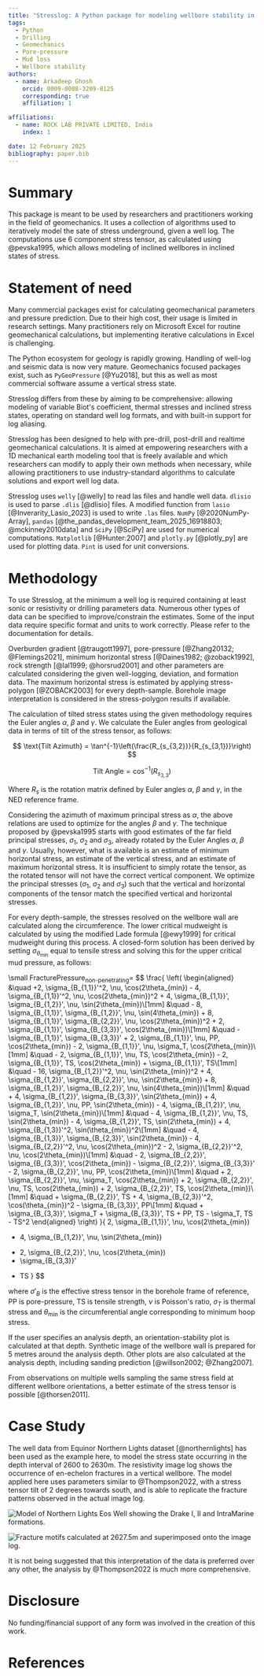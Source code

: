 ```yaml
---
title: "Stresslog: A Python package for modeling wellbore stability in inclined stress states"
tags:
  - Python
  - Drilling
  - Geomechanics
  - Pore-pressure
  - Mud loss
  - Wellbore stability
authors:
  - name: Arkadeep Ghosh
    orcid: 0009-0008-3209-8125
    corresponding: true
    affiliation: 1

affiliations:
  - name: ROCK LAB PRIVATE LIMITED, India
    index: 1

date: 12 February 2025
bibliography: paper.bib
---
```


# Summary

This package is meant to be used by researchers and practitioners working in the field of geomechanics. It uses a collection of algorithms used to iteratively model the sate of stress underground, given a well log. The computations use 6 component stress tensor, as calculated using @pevska1995, which allows modeling of inclined wellbores in inclined states of stress.

# Statement of need

Many commercial packages exist for calculating geomechanical parameters and pressure prediction. Due to their high cost, their usage is limited in research settings. Many practitioners rely on Microsoft Excel for routine geomechanical calculations, but implementing iterative calculations in Excel is challenging.

The Python ecosystem for geology is rapidly growing. Handling of well-log and seismic data is now very mature. Geomechanics focused packages exist, such as `PyGeoPressure` [@Yu2018], but this as well as most commercial software assume a vertical stress state.

Stresslog differs from these by aiming to be comprehensive: allowing modeling of variable Biot's coefficient, thermal stresses and inclined stress states, operating on standard well log formats, and with built-in support for log aliasing.

Stresslog has been designed to help with pre-drill, post-drill and realtime geomechanical calculations. It is aimed at empowering researchers with a 1D mechanical earth modeling tool that is freely available and which researchers can modify to apply their own methods when necessary, while allowing practitioners to use industry-standard algorithms to calculate solutions and export well log data.

Stresslog uses `welly` [@welly] to read las files and handle well data. `dlisio` is used to parse `.dlis` [@dlisio] files. A modified function from `lasio` [@Inverarity_Lasio_2023] is used to write `.las` files. `NumPy` [@2020NumPy-Array], `pandas` [@the_pandas_development_team_2025_16918803; @mckinney2010data] and `SciPy` [@SciPy] are used for numerical computations. `Matplotlib` [@Hunter:2007] and `plotly.py` [@plotly_py] are used for plotting data. `Pint` is used for unit conversions.

# Methodology

To use Stresslog, at the minimum a well log is required containing at least sonic or resistivity or drilling parameters data. Numerous other types of data can be specified to improve/constrain the estimates. Some of the input data require specific format and units to work correctly. Please refer to the documentation for details.

Overburden gradient [@traugott1997], pore-pressure [@Zhang20132; @Flemings2021], minimum horizontal stress [@Daines1982; @zoback1992], rock strength [@lal1999; @horsrud2001] and other parameters are calculated considering the given well-logging, deviation, and formation data. The maximum horizontal stress is estimated by applying stress-polygon [@ZOBACK2003] for every depth-sample. Borehole image interpretation is considered in the stress-polygon results if available.

The calculation of tilted stress states using the given methodology requires the Euler angles $\alpha$, $\beta$ and $\gamma$. We calculate the Euler angles from geological data in terms of tilt of the stress tensor, as follows:

$$
\text{Tilt Azimuth} = \tan^{-1}\left(\frac{R_{s_{3,2}}}{R_{s_{3,1}}}\right)
$$

$$
\text{Tilt Angle} = \cos^{-1}(R_{s_{3,3}})
$$

Where $R_s$ is the rotation matrix defined by Euler angles $\alpha$, $\beta$ and $\gamma$, in the NED reference frame.

Considering the azimuth of maximum principal stress as $\alpha$, the above relations are used to optimize for the angles $\beta$ and $\gamma$. The technique proposed by @pevska1995 starts with good estimates of the far field principal stresses, $\sigma_1$, $\sigma_2$ and $\sigma_3$, already rotated by the Euler Angles $\alpha$, $\beta$ and $\gamma$. Usually, however, what is available is an estimate of minimum horizontal stress, an estimate of the vertical stress, and an estimate of maximum horizontal stress. It is insufficient to simply rotate the tensor, as the rotated tensor will not have the correct vertical component. We optimize the principal stresses ($\sigma_1$, $\sigma_2$ and $\sigma_3$) such that the vertical and horizontal components of the tensor match the specified vertical and horizontal stresses.

For every depth-sample, the stresses resolved on the wellbore wall are calculated along the circumference. The lower critical mudweight is calculated by using the modified Lade formula [@ewy1999] for critical mudweight during this process. A closed-form solution has been derived by setting $\sigma_{\theta_{\min}}$ equal to tensile stress and solving this for the upper critical mud pressure, as follows:

\small
$\text{FracturePressure}_{\text{non-penetrating}} =$
$$
\frac{
  \left(
  \begin{aligned}
    &\quad +2\, \sigma_{B_{1,1}}'^2\, \nu\, \cos(2\theta_{min})
      - 4\, \sigma_{B_{1,1}}'^2\, \nu\, \cos(2\theta_{min})^2
      + 4\, \sigma_{B_{1,1}}'\, \sigma_{B_{1,2}}'\, \nu\, \sin(2\theta_{min})\\[1mm]
    &\quad - 8\, \sigma_{B_{1,1}}'\, \sigma_{B_{1,2}}'\, \nu\, \sin(4\theta_{min})
      + 8\, \sigma_{B_{1,1}}'\, \sigma_{B_{2,2}}'\, \nu\, \cos(2\theta_{min})^2
      + 2\, \sigma_{B_{1,1}}'\, \sigma_{B_{3,3}}'\, \cos(2\theta_{min})\\[1mm]
    &\quad - \sigma_{B_{1,1}}'\, \sigma_{B_{3,3}}'
      + 2\, \sigma_{B_{1,1}}'\, \nu\, PP\, \cos(2\theta_{min})
      - 2\, \sigma_{B_{1,1}}'\, \nu\, \sigma_T\, \cos(2\theta_{min})\\[1mm]
    &\quad - 2\, \sigma_{B_{1,1}}'\, \nu\, TS\, \cos(2\theta_{min})
      - 2\, \sigma_{B_{1,1}}'\, TS\, \cos(2\theta_{min})
      + \sigma_{B_{1,1}}'\, TS\\[1mm]
    &\quad - 16\, \sigma_{B_{1,2}}'^2\, \nu\, \sin(2\theta_{min})^2
      + 4\, \sigma_{B_{1,2}}'\, \sigma_{B_{2,2}}'\, \nu\, \sin(2\theta_{min})
      + 8\, \sigma_{B_{1,2}}'\, \sigma_{B_{2,2}}'\, \nu\, \sin(4\theta_{min})\\[1mm]
    &\quad + 4\, \sigma_{B_{1,2}}'\, \sigma_{B_{3,3}}'\, \sin(2\theta_{min})
      + 4\, \sigma_{B_{1,2}}'\, \nu\, PP\, \sin(2\theta_{min})
      - 4\, \sigma_{B_{1,2}}'\, \nu\, \sigma_T\, \sin(2\theta_{min})\\[1mm]
    &\quad - 4\, \sigma_{B_{1,2}}'\, \nu\, TS\, \sin(2\theta_{min})
      - 4\, \sigma_{B_{1,2}}'\, TS\, \sin(2\theta_{min})
      + 4\, \sigma_{B_{1,3}}'^2\, \sin(\theta_{min})^2\\[1mm]
    &\quad - 4\, \sigma_{B_{1,3}}'\, \sigma_{B_{2,3}}'\, \sin(2\theta_{min})
      - 4\, \sigma_{B_{2,2}}'^2\, \nu\, \cos(2\theta_{min})^2
      - 2\, \sigma_{B_{2,2}}'^2\, \nu\, \cos(2\theta_{min})\\[1mm]
    &\quad - 2\, \sigma_{B_{2,2}}'\, \sigma_{B_{3,3}}'\, \cos(2\theta_{min})
      - \sigma_{B_{2,2}}'\, \sigma_{B_{3,3}}'
      - 2\, \sigma_{B_{2,2}}'\, \nu\, PP\, \cos(2\theta_{min})\\[1mm]
    &\quad + 2\, \sigma_{B_{2,2}}'\, \nu\, \sigma_T\, \cos(2\theta_{min})
      + 2\, \sigma_{B_{2,2}}'\, \nu\, TS\, \cos(2\theta_{min})
      + 2\, \sigma_{B_{2,2}}'\, TS\, \cos(2\theta_{min})\\[1mm]
    &\quad + \sigma_{B_{2,2}}'\, TS
      + 4\, \sigma_{B_{2,3}}'^2\, \cos(\theta_{min})^2
      - \sigma_{B_{3,3}}'\, PP\\[1mm]
    &\quad + \sigma_{B_{3,3}}'\, \sigma_T
      + \sigma_{B_{3,3}}'\, TS
      + PP\, TS
      - \sigma_T\, TS
      - TS^2
  \end{aligned}
  \right)
}{
  2\, \sigma_{B_{1,1}}'\, \nu\, \cos(2\theta_{min})
  + 4\, \sigma_{B_{1,2}}'\, \nu\, \sin(2\theta_{min})
  - 2\, \sigma_{B_{2,2}}'\, \nu\, \cos(2\theta_{min})
  - \sigma_{B_{3,3}}'
  + TS
}
$$

where $\sigma'_B$ is the effective stress tensor in the borehole frame of reference, PP is pore-pressure, TS is tensile strength, $\nu$ is Poisson's ratio, $\sigma_T$ is thermal stress and $\theta_{\min}$ is the circumferential angle corresponding to minimum hoop stress.

If the user specifies an analysis depth, an orientation-stability plot is calculated at that depth. Synthetic image of the wellbore wall is prepared for 5 metres around the analysis depth. Other plots are also calculated at the analysis depth, including sanding prediction [@willson2002; @Zhang2007].

From observations on multiple wells sampling the same stress field at different wellbore orientations, a better estimate of the stress tensor is possible [@thorsen2011].

# Case Study

The well data from Equinor Northern Lights dataset [@northernlights] has been used as the example here, to model the stress state occurring in the depth interval of 2600 to 2630m. The resistivity image log shows the occurrence of en-echelon fractures in a vertical wellbore. The model applied here uses parameters similar to @Thompson2022, with a stress tensor tilt of 2 degrees towards south, and is able to replicate the fracture patterns observed in the actual image log.

![Model of Northern Lights Eos Well showing the Drake I, II and IntraMarine formations.](./figures/WellPlot.png)

![Fracture motifs calculated at 2627.5m and superimposed onto the image log.](./figures/overlay.png)

It is not being suggested that this interpretation of the data is preferred over any other, the analysis by @Thompson2022 is much more comprehensive.

# Disclosure
No funding/financial support of any form was involved in the creation of this work.

# References